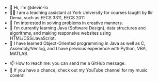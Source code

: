 - 👋 Hi, I’m @devin-lo
- 👩‍🏫 I am a teaching assistant at York University for courses taught by Ilir Dema, such as EECS 3311, EECS 2011
- 👀 I’m interested in solving problems in creative manners.
- 🌱 I’m currently learning Java (Software Design), data structures and algorithms, and making responsive websites using HTML/CSS/JavaScript.
- 🧠 I have learned Object-Oriented programming in Java as well as C, Assembly/Verilog, and I have previous experience with Python, VBA, MATLAB.
<!--- - 💞️ I’m looking to collaborate on ... -->
- 📫 How to reach me: you can send me a GitHub message.
- 🎸 If you have a chance, check out my YouTube channel for my music covers!

<!---
devin-lo/devin-lo is a ✨ special ✨ repository because its `README.md` (this file) appears on your GitHub profile.
You can click the Preview link to take a look at your changes.
--->
